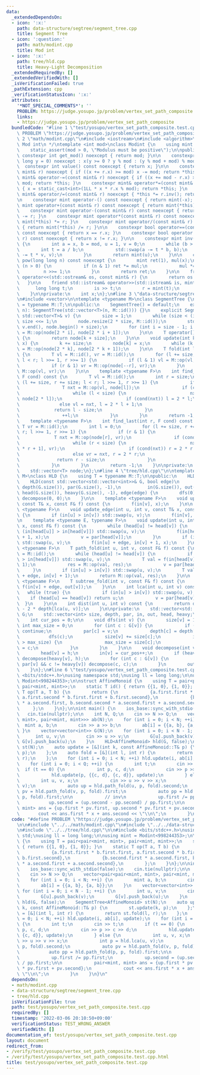 ```yaml
---
data:
  _extendedDependsOn:
  - icon: ':x:'
    path: data-structure/segtree/segment_tree.cpp
    title: Segment Tree
  - icon: ':question:'
    path: math/modint.cpp
    title: Mod int
  - icon: ':x:'
    path: tree/hld.cpp
    title: Heavy-Light Decomposition
  _extendedRequiredBy: []
  _extendedVerifiedWith: []
  _isVerificationFailed: true
  _pathExtension: cpp
  _verificationStatusIcon: ':x:'
  attributes:
    '*NOT_SPECIAL_COMMENTS*': ''
    PROBLEM: https://judge.yosupo.jp/problem/vertex_set_path_composite
    links:
    - https://judge.yosupo.jp/problem/vertex_set_path_composite
  bundledCode: "#line 1 \"test/yosupo/vertex_set_path_composite.test.cpp\"\n#define\
    \ PROBLEM \"https://judge.yosupo.jp/problem/vertex_set_path_composite\"\n\n#line\
    \ 2 \"math/modint.cpp\"\n#include <iostream>\n#include <algorithm>\n\n/*\n * @brief\
    \ Mod int\n */\ntemplate <int mod>\nclass Modint {\n    using mint = Modint;\n\
    \    static_assert(mod > 0, \"Modulus must be positive\");\n\npublic:\n    static\
    \ constexpr int get_mod() noexcept { return mod; }\n\n    constexpr Modint(long\
    \ long y = 0) noexcept : x(y >= 0 ? y % mod : (y % mod + mod) % mod) {}\n\n  \
    \  constexpr int value() const noexcept { return x; }\n\n    constexpr mint& operator+=(const\
    \ mint& r) noexcept { if ((x += r.x) >= mod) x -= mod; return *this; }\n    constexpr\
    \ mint& operator-=(const mint& r) noexcept { if ((x += mod - r.x) >= mod) x -=\
    \ mod; return *this; }\n    constexpr mint& operator*=(const mint& r) noexcept\
    \ { x = static_cast<int>(1LL * x * r.x % mod); return *this; }\n    constexpr\
    \ mint& operator/=(const mint& r) noexcept { *this *= r.inv(); return *this; }\n\
    \n    constexpr mint operator-() const noexcept { return mint(-x); }\n\n    constexpr\
    \ mint operator+(const mint& r) const noexcept { return mint(*this) += r; }\n\
    \    constexpr mint operator-(const mint& r) const noexcept { return mint(*this)\
    \ -= r; }\n    constexpr mint operator*(const mint& r) const noexcept { return\
    \ mint(*this) *= r; }\n    constexpr mint operator/(const mint& r) const noexcept\
    \ { return mint(*this) /= r; }\n\n    constexpr bool operator==(const mint& r)\
    \ const noexcept { return x == r.x; }\n    constexpr bool operator!=(const mint&\
    \ r) const noexcept { return x != r.x; }\n\n    constexpr mint inv() const noexcept\
    \ {\n        int a = x, b = mod, u = 1, v = 0;\n        while (b > 0) {\n    \
    \        int t = a / b;\n            std::swap(a -= t * b, b);\n            std::swap(u\
    \ -= t * v, v);\n        }\n        return mint(u);\n    }\n\n    constexpr mint\
    \ pow(long long n) const noexcept {\n        mint ret(1), mul(x);\n        while\
    \ (n > 0) {\n            if (n & 1) ret *= mul;\n            mul *= mul;\n   \
    \         n >>= 1;\n        }\n        return ret;\n    }\n\n    friend std::ostream&\
    \ operator<<(std::ostream& os, const mint& r) {\n        return os << r.x;\n \
    \   }\n\n    friend std::istream& operator>>(std::istream& is, mint& r) {\n  \
    \      long long t;\n        is >> t;\n        r = mint(t);\n        return is;\n\
    \    }\n\nprivate:\n    int x;\n};\n#line 3 \"data-structure/segtree/segment_tree.cpp\"\
    \n#include <vector>\n\ntemplate <typename M>\nclass SegmentTree {\n    using T\
    \ = typename M::T;\n\npublic:\n    SegmentTree() = default;\n    explicit SegmentTree(int\
    \ n): SegmentTree(std::vector<T>(n, M::id())) {}\n    explicit SegmentTree(const\
    \ std::vector<T>& v) {\n        size = 1;\n        while (size < (int) v.size())\
    \ size <<= 1;\n        node.resize(2 * size, M::id());\n        std::copy(v.begin(),\
    \ v.end(), node.begin() + size);\n        for (int i = size - 1; i > 0; --i) node[i]\
    \ = M::op(node[2 * i], node[2 * i + 1]);\n    }\n\n    T operator[](int k) const\
    \ {\n        return node[k + size];\n    }\n\n    void update(int k, const T&\
    \ x) {\n        k += size;\n        node[k] = x;\n        while (k >>= 1) node[k]\
    \ = M::op(node[2 * k], node[2 * k + 1]);\n    }\n\n    T fold(int l, int r) const\
    \ {\n        T vl = M::id(), vr = M::id();\n        for (l += size, r += size;\
    \ l < r; l >>= 1, r >>= 1) {\n            if (l & 1) vl = M::op(vl, node[l++]);\n\
    \            if (r & 1) vr = M::op(node[--r], vr);\n        }\n        return\
    \ M::op(vl, vr);\n    }\n\n    template <typename F>\n    int find_first(int l,\
    \ F cond) const {\n        T vl = M::id();\n        int r = size;\n        for\
    \ (l += size, r += size; l < r; l >>= 1, r >>= 1) {\n            if (l & 1) {\n\
    \                T nxt = M::op(vl, node[l]);\n                if (cond(nxt)) {\n\
    \                    while (l < size) {\n                        nxt = M::op(vl,\
    \ node[2 * l]);\n                        if (cond(nxt)) l = 2 * l;\n         \
    \               else vl = nxt, l = 2 * l + 1;\n                    }\n       \
    \             return l - size;\n                }\n                vl = nxt;\n\
    \                ++l;\n            }\n        }\n        return -1;\n    }\n\n\
    \    template <typename F>\n    int find_last(int r, F cond) const {\n       \
    \ T vr = M::id();\n        int l = 0;\n        for (l += size, r += size; l <\
    \ r; l >>= 1, r >>= 1) {\n            if (r & 1) {\n                --r;\n   \
    \             T nxt = M::op(node[r], vr);\n                if (cond(nxt)) {\n\
    \                    while (r < size) {\n                        nxt = M::op(node[2\
    \ * r + 1], vr);\n                        if (cond(nxt)) r = 2 * r + 1;\n    \
    \                    else vr = nxt, r = 2 * r;\n                    }\n      \
    \              return r - size;\n                }\n                vr = nxt;\n\
    \            }\n        }\n        return -1;\n    }\n\nprivate:\n    int size;\n\
    \    std::vector<T> node;\n};\n#line 4 \"tree/hld.cpp\"\n\ntemplate <typename\
    \ M>\nclass HLD {\n    using T = typename M::T;\n\npublic:\n    HLD() = default;\n\
    \    HLD(const std::vector<std::vector<int>>& G, bool edge)\n        : G(G), size(G.size()),\
    \ depth(G.size()), par(G.size(), -1),\n          in(G.size()), out(G.size()),\
    \ head(G.size()), heavy(G.size(), -1), edge(edge) {\n        dfs(0);\n       \
    \ decompose(0, 0);\n    }\n\n    template <typename F>\n    void update(int v,\
    \ const T& x, const F& f) const {\n        f(in[v], x);\n    }\n\n    template\
    \ <typename F>\n    void update_edge(int u, int v, const T& x, const F& f) const\
    \ {\n        if (in[u] > in[v]) std::swap(u, v);\n        f(in[v], x);\n    }\n\
    \n    template <typename E, typename F>\n    void update(int u, int v, const E&\
    \ x, const F& f) const {\n        while (head[u] != head[v]) {\n            if\
    \ (in[head[u]] > in[head[v]]) std::swap(u, v);\n            f(in[head[v]], in[v]\
    \ + 1, x);\n            v = par[head[v]];\n        }\n        if (in[u] > in[v])\
    \ std::swap(u, v);\n        f(in[u] + edge, in[v] + 1, x);\n    }\n\n    template\
    \ <typename F>\n    T path_fold(int u, int v, const F& f) const {\n        T res\
    \ = M::id();\n        while (head[u] != head[v]) {\n            if (in[head[u]]\
    \ > in[head[v]]) std::swap(u, v);\n            T val = f(in[head[v]], in[v] +\
    \ 1);\n            res = M::op(val, res);\n            v = par[head[v]];\n   \
    \     }\n        if (in[u] > in[v]) std::swap(u, v);\n        T val = f(in[u]\
    \ + edge, in[v] + 1);\n        return M::op(val, res);\n    }\n\n    template\
    \ <typename F>\n    T subtree_fold(int v, const F& f) const {\n        return\
    \ f(in[v] + edge, out[v]);\n    }\n\n    int lca(int u, int v) const {\n     \
    \   while (true) {\n            if (in[u] > in[v]) std::swap(u, v);\n        \
    \    if (head[u] == head[v]) return u;\n            v = par[head[v]];\n      \
    \  }\n    }\n\n    int dist(int u, int v) const {\n        return depth[u] + depth[v]\
    \ - 2 * depth[lca(u, v)];\n    }\n\nprivate:\n    std::vector<std::vector<int>>\
    \ G;\n    std::vector<int> size, depth, par, in, out, head, heavy;\n    bool edge;\n\
    \    int cur_pos = 0;\n\n    void dfs(int v) {\n        size[v] = 1;\n       \
    \ int max_size = 0;\n        for (int c : G[v]) {\n            if (c == par[v])\
    \ continue;\n            par[c] = v;\n            depth[c] = depth[v] + 1;\n \
    \           dfs(c);\n            size[v] += size[c];\n            if (size[c]\
    \ > max_size) {\n                max_size = size[c];\n                heavy[v]\
    \ = c;\n            }\n        }\n    }\n\n    void decompose(int v, int h) {\n\
    \        head[v] = h;\n        in[v] = cur_pos++;\n        if (heavy[v] != -1)\
    \ decompose(heavy[v], h);\n        for (int c : G[v]) {\n            if (c !=\
    \ par[v] && c != heavy[v]) decompose(c, c);\n        }\n        out[v] = cur_pos;\n\
    \    }\n};\n#line 6 \"test/yosupo/vertex_set_path_composite.test.cpp\"\n\n#include\
    \ <bits/stdc++.h>\nusing namespace std;\nusing ll = long long;\n\nusing mint =\
    \ Modint<998244353>;\n\nstruct AffineMonoid {\n    using T = pair<pair<mint, mint>,\
    \ pair<mint, mint>>;\n    static T id() { return {{1, 0}, {1, 0}}; }\n    static\
    \ T op(T a, T b) {\n        return {\n            {a.first.first * b.first.first,\
    \ a.first.second * b.first.first + b.first.second},\n            {b.second.first\
    \ * a.second.first, b.second.second * a.second.first + a.second.second},\n   \
    \     };\n    }\n};\n\nint main() {\n    ios_base::sync_with_stdio(false);\n \
    \   cin.tie(nullptr);\n\n    int N, Q;\n    cin >> N >> Q;\n    vector<pair<pair<mint,\
    \ mint>, pair<mint, mint>>> ab(N);\n    for (int i = 0; i < N; ++i) {\n      \
    \  mint a, b;\n        cin >> a >> b;\n        ab[i] = {{a, b}, {a, b}};\n   \
    \ }\n    vector<vector<int>> G(N);\n    for (int i = 0; i < N - 1; ++i) {\n  \
    \      int u, v;\n        cin >> u >> v;\n        G[u].push_back(v);\n       \
    \ G[v].push_back(u);\n    }\n    HLD<AffineMonoid> hld(G, false);\n    SegmentTree<AffineMonoid>\
    \ st(N);\n    auto update = [&](int k, const AffineMonoid::T& p) {\n        st.update(k,\
    \ p);\n    };\n    auto fold = [&](int l, int r) {\n        return st.fold(l,\
    \ r);\n    };\n    for (int i = 0; i < N; ++i) hld.update(i, ab[i], update);\n\
    \    for (int i = 0; i < Q; ++i) {\n        int t;\n        cin >> t;\n      \
    \  if (t == 0) {\n            int p, c, d;\n            cin >> p >> c >> d;\n\
    \            hld.update(p, {{c, d}, {c, d}}, update);\n        } else {\n    \
    \        int u, v, x;\n            cin >> u >> v >> x;\n            int p = hld.lca(u,\
    \ v);\n            auto up = hld.path_fold(u, p, fold).second;\n            auto\
    \ pv = hld.path_fold(v, p, fold).first;\n            auto pp = hld.path_fold(p,\
    \ p, fold).first;\n\n            // inv\n            up.first /= pp.first;\n \
    \           up.second = (up.second - pp.second) / pp.first;\n\n            pair<mint,\
    \ mint> ans = {up.first * pv.first, up.second * pv.first + pv.second};\n     \
    \       cout << ans.first * x + ans.second << \"\\n\";\n        }\n    }\n}\n"
  code: "#define PROBLEM \"https://judge.yosupo.jp/problem/vertex_set_path_composite\"\
    \n\n#include \"../../math/modint.cpp\"\n#include \"../../data-structure/segtree/segment_tree.cpp\"\
    \n#include \"../../tree/hld.cpp\"\n\n#include <bits/stdc++.h>\nusing namespace\
    \ std;\nusing ll = long long;\n\nusing mint = Modint<998244353>;\n\nstruct AffineMonoid\
    \ {\n    using T = pair<pair<mint, mint>, pair<mint, mint>>;\n    static T id()\
    \ { return {{1, 0}, {1, 0}}; }\n    static T op(T a, T b) {\n        return {\n\
    \            {a.first.first * b.first.first, a.first.second * b.first.first +\
    \ b.first.second},\n            {b.second.first * a.second.first, b.second.second\
    \ * a.second.first + a.second.second},\n        };\n    }\n};\n\nint main() {\n\
    \    ios_base::sync_with_stdio(false);\n    cin.tie(nullptr);\n\n    int N, Q;\n\
    \    cin >> N >> Q;\n    vector<pair<pair<mint, mint>, pair<mint, mint>>> ab(N);\n\
    \    for (int i = 0; i < N; ++i) {\n        mint a, b;\n        cin >> a >> b;\n\
    \        ab[i] = {{a, b}, {a, b}};\n    }\n    vector<vector<int>> G(N);\n   \
    \ for (int i = 0; i < N - 1; ++i) {\n        int u, v;\n        cin >> u >> v;\n\
    \        G[u].push_back(v);\n        G[v].push_back(u);\n    }\n    HLD<AffineMonoid>\
    \ hld(G, false);\n    SegmentTree<AffineMonoid> st(N);\n    auto update = [&](int\
    \ k, const AffineMonoid::T& p) {\n        st.update(k, p);\n    };\n    auto fold\
    \ = [&](int l, int r) {\n        return st.fold(l, r);\n    };\n    for (int i\
    \ = 0; i < N; ++i) hld.update(i, ab[i], update);\n    for (int i = 0; i < Q; ++i)\
    \ {\n        int t;\n        cin >> t;\n        if (t == 0) {\n            int\
    \ p, c, d;\n            cin >> p >> c >> d;\n            hld.update(p, {{c, d},\
    \ {c, d}}, update);\n        } else {\n            int u, v, x;\n            cin\
    \ >> u >> v >> x;\n            int p = hld.lca(u, v);\n            auto up = hld.path_fold(u,\
    \ p, fold).second;\n            auto pv = hld.path_fold(v, p, fold).first;\n \
    \           auto pp = hld.path_fold(p, p, fold).first;\n\n            // inv\n\
    \            up.first /= pp.first;\n            up.second = (up.second - pp.second)\
    \ / pp.first;\n\n            pair<mint, mint> ans = {up.first * pv.first, up.second\
    \ * pv.first + pv.second};\n            cout << ans.first * x + ans.second <<\
    \ \"\\n\";\n        }\n    }\n}\n"
  dependsOn:
  - math/modint.cpp
  - data-structure/segtree/segment_tree.cpp
  - tree/hld.cpp
  isVerificationFile: true
  path: test/yosupo/vertex_set_path_composite.test.cpp
  requiredBy: []
  timestamp: '2022-03-06 20:10:50+09:00'
  verificationStatus: TEST_WRONG_ANSWER
  verifiedWith: []
documentation_of: test/yosupo/vertex_set_path_composite.test.cpp
layout: document
redirect_from:
- /verify/test/yosupo/vertex_set_path_composite.test.cpp
- /verify/test/yosupo/vertex_set_path_composite.test.cpp.html
title: test/yosupo/vertex_set_path_composite.test.cpp
---
```

